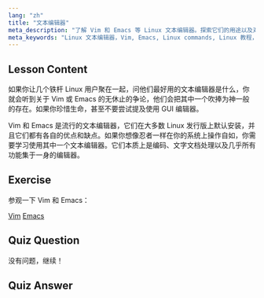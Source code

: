 ```yaml
---
lang: "zh"
title: "文本编辑器"
meta_description: "了解 Vim 和 Emacs 等 Linux 文本编辑器。探索它们的用途以及对系统导航的重要性。开始你的 Linux 文本编辑器之旅！"
meta_keywords: "Linux 文本编辑器，Vim, Emacs, Linux commands, Linux 教程，Linux 入门，Linux 指南"
---
```


## Lesson Content

如果你让几个铁杆 Linux 用户聚在一起，问他们最好用的文本编辑器是什么，你就会听到关于 Vim 或 Emacs 的无休止的争论，他们会把其中一个吹捧为神一般的存在。如果你珍惜生命，甚至不要尝试提及使用 GUI 编辑器。

Vim 和 Emacs 是流行的文本编辑器，它们在大多数 Linux 发行版上默认安装，并且它们都有各自的优点和缺点。如果你想像忍者一样在你的系统上操作自如，你需要学习使用其中一个文本编辑器。它们本质上是编码、文字文档处理以及几乎所有功能集于一身的编辑器。

## Exercise

参观一下 Vim 和 Emacs：

[Vim](http://www.vim.org/)
[Emacs](https://www.gnu.org/software/emacs/)

## Quiz Question

没有问题，继续！

## Quiz Answer
